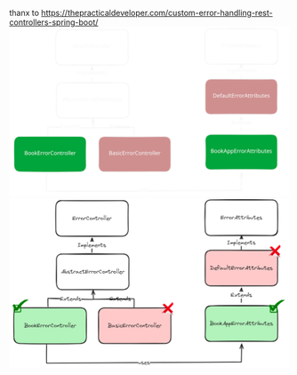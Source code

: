 thanx to https://thepracticaldeveloper.com/custom-error-handling-rest-controllers-spring-boot/
<img src="img/flow.svg#gh-dark-mode-only" alt="image" />
<img src="img/flow-light.png#gh-light-mode-only" alt="image2" />

